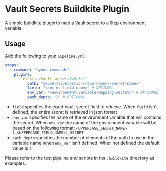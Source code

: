 # Vault Secrets Buildkite Plugin

A simple buildkite plugin to map a Vault secret to a Step environment variable

## Usage

Add the following to your `pipeline.yml`:

```yml
steps:
  - command: "<your-command>"
    plugins:
      - elastic/vault-secrets#v0.0.1:
          path: "secret/ci/elastic-<repo-name>/<secret-name>"
          field: "<secret-field-name>" # OPTIONAL
          env_var: "<environment-variable-mapping-secret>" # OPTIONAL
          path_depth: "2" # OPTIONAL
```

- `field` specifies the exact Vault secret field to retrieve.
  When `field` isn't defined, the entire secret is retrieved in json format
- `env_var` specifies the name of the environment variable that will contains the secret.
  When `env_var` the name of the environment variable will be based on the following format:
  `<UPPERCASE_SECRET_NAME>[_<UPPERCASE_FIELD_NAME>]_SECRET`
- `path_depth` specifies the number of elements of the path to use in the variable name when
  `env_var` isn't defined. When not defined the default value is `2`

Please refer to the test pipeline and scripts in ths `.buildkite` directory as examples.
